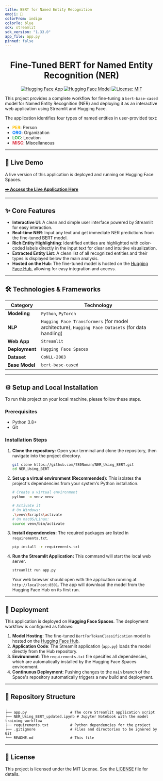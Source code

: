 ```yaml
---
title: BERT for Named Entity Recognition
emoji: 🤖
colorFrom: indigo
colorTo: blue
sdk: streamlit
sdk_version: "1.33.0"
app_file: app.py
pinned: false
---
```


<div align="center">

# **Fine-Tuned BERT for Named Entity Recognition (NER)**

[![Hugging Face App](https://img.shields.io/badge/🤗%20Hugging%20Face-App-blue.svg)](https://huggingface.co/spaces/Nomi78600/bert-ner-app)
[![Hugging Face Model](https://img.shields.io/badge/🤗%20Hugging%20Face-Model-yellow.svg)](https://huggingface.co/Nomi78600/bert-ner-squad)
[![License: MIT](https://img.shields.io/badge/License-MIT-green.svg)](https://opensource.org/licenses/MIT)

</div>

This project provides a complete workflow for fine-tuning a `bert-base-cased` model for Named Entity Recognition (NER) and deploying it as an interactive web application using Streamlit and Hugging Face.

The application identifies four types of named entities in user-provided text:
- **<font color="#ffc107">PER</font>**: Person
- **<font color="#007bff">ORG</font>**: Organization
- **<font color="#28a745">LOC</font>**: Location
- **<font color="#dc3545">MISC</font>**: Miscellaneous

---

## 🚀 Live Demo

A live version of this application is deployed and running on Hugging Face Spaces.

**[➡️ Access the Live Application Here](https://huggingface.co/spaces/Nomi78600/bert-ner-app)**

---

## ✨ Core Features

- **Interactive UI**: A clean and simple user interface powered by Streamlit for easy interaction.
- **Real-time NER**: Input any text and get immediate NER predictions from the fine-tuned BERT model.
- **Rich Entity Highlighting**: Identified entities are highlighted with color-coded labels directly in the input text for clear and intuitive visualization.
- **Extracted Entity List**: A clean list of all recognized entities and their types is displayed below the main analysis.
- **Hosted on the Hub**: The fine-tuned model is hosted on the [Hugging Face Hub](https://huggingface.co/Nomi78600/bert-ner-squad), allowing for easy integration and access.

---

## 🛠️ Technologies & Frameworks

| Category      | Technology                                                                                                                                |
|---------------|-------------------------------------------------------------------------------------------------------------------------------------------|
| **Modeling**  | `Python`, `PyTorch`                                                                                                                       |
| **NLP**       | `Hugging Face Transformers` (for model architecture), `Hugging Face Datasets` (for data handling)                                         |
| **Web App**   | `Streamlit`                                                                                                                               |
| **Deployment**| `Hugging Face Spaces`                                                                                                                     |
| **Dataset**   | `CoNLL-2003`                                                                                                                              |
| **Base Model**| `bert-base-cased`                                                                                                                         |

---

## ⚙️ Setup and Local Installation

To run this project on your local machine, please follow these steps.

### Prerequisites

- Python 3.8+
- Git

### Installation Steps

1.  **Clone the repository:**
    Open your terminal and clone the repository, then navigate into the project directory.
    ```bash
    git clone https://github.com/780Noman/NER_Using_BERT.git
    cd NER_Using_BERT
    ```

2.  **Set up a virtual environment (Recommended):**
    This isolates the project's dependencies from your system's Python installation.
    ```bash
    # Create a virtual environment
    python -m venv venv

    # Activate it
    # On Windows:
    .\venv\Scripts\activate
    # On macOS/Linux:
    source venv/bin/activate
    ```

3.  **Install dependencies:**
    The required packages are listed in `requirements.txt`.
    ```bash
    pip install -r requirements.txt
    ```

4.  **Run the Streamlit Application:**
    This command will start the local web server.
    ```bash
    streamlit run app.py
    ```
    Your web browser should open with the application running at `http://localhost:8501`. The app will download the model from the Hugging Face Hub on its first run.

---

## 🚢 Deployment

This application is deployed on **Hugging Face Spaces**. The deployment workflow is configured as follows:

1.  **Model Hosting**: The fine-tuned `BertForTokenClassification` model is hosted on the [Hugging Face Hub](https://huggingface.co/Nomi78600/bert-ner-squad).
2.  **Application Code**: The Streamlit application (`app.py`) loads the model directly from the Hub repository.
3.  **Environment**: The `requirements.txt` file specifies all dependencies, which are automatically installed by the Hugging Face Spaces environment.
4.  **Continuous Deployment**: Pushing changes to the `main` branch of the Space's repository automatically triggers a new build and deployment.

---

## 📂 Repository Structure

```
.
├── app.py                    # The core Streamlit application script
├── NER_Using_BERT_updated.ipynb # Jupyter Notebook with the model training workflow
├── requirements.txt          # Python dependencies for the project
├── .gitignore                # Files and directories to be ignored by Git
└── README.md                 # This file
```

---

## 📄 License

This project is licensed under the MIT License. See the [LICENSE](https://opensource.org/licenses/MIT) file for details.
